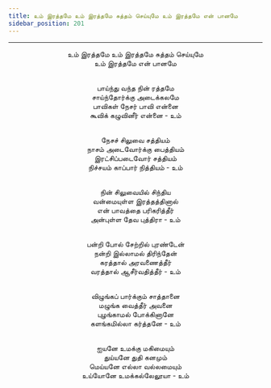 ```yaml
---
title: உம் இரத்தமே உம் இரத்தமே சுத்தம் செய்யுமே உம் இரத்தமே என் பானமே
sidebar_position: 201
---
```


---
<center>
உம் இரத்தமே உம் இரத்தமே சுத்தம் செய்யுமே<br/>
உம் இரத்தமே என் பானமே<br/><br/>

பாய்ந்து வந்த நின் ரத்தமே<br/>
சாய்ந்தோர்க்கு அடைக்கலமே<br/>
பாவிகள் நேசர் பாவி என்னை<br/>
கூவிக் கழுவினீர் என்னை                - உம்<br/><br/>

நேசச் சிலுவை சத்தியம்<br/>
நாசம் அடைவோர்க்கு பைத்தியம்<br/>
இரட்சிப்படைவோர் சத்தியம்<br/>
நிச்சயம் காப்பார் நித்தியம்                - உம்<br/><br/>

நின் சிலுவையில் சிந்திய<br/>
வன்மையுள்ள இரத்தத்தினால்<br/>
என் பாவத்தை பரிகரித்தீர்<br/>
அன்புள்ள தேவ புத்திரா                - உம்<br/><br/>

பன்றி போல் சேற்றில் புரண்டேன்<br/>
நன்றி இல்லாமல் திரிந்தேன்<br/>
கரத்தால் அரவணைத்தீர்<br/>
வரத்தால் ஆசீர்வதித்தீர்                - உம்<br/><br/>

விழுங்கப் பார்க்கும் சாத்தானை<br/>
மழுங்க வைத்தீர் அவனை<br/>
புழங்காமல் போக்கினானே<br/>
களங்கமில்லா கர்த்தனே                - உம்<br/><br/>

ஐயனே உமக்கு மகிமையும்<br/>
துய்யனே துதி கனமும்<br/>
மெய்யனே எல்லா வல்லமையும்<br/>
உய்யோனே உமக்கல்லேலூயா            - உம்
</center>